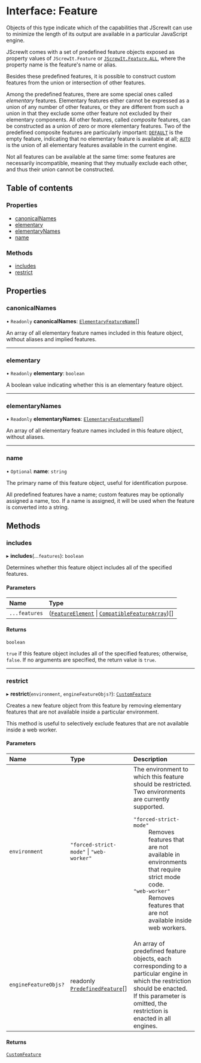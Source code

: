 # Interface: Feature

Objects of this type indicate which of the capabilities that JScrewIt can use to minimize the
length of its output are available in a particular JavaScript engine.

JScrewIt comes with a set of predefined feature objects exposed as property values of
`JScrewIt.Feature` or [`JScrewIt.Feature.ALL`](featureconstructor.md#all), where the property name is the feature's
name or alias.

Besides these predefined features, it is possible to construct custom features from the union or
intersection of other features.

Among the predefined features, there are some special ones called *elementary* features.
Elementary features either cannot be expressed as a union of any number of other features, or
they are different from such a union in that they exclude some other feature not excluded by
their elementary components.
All other features, called *composite* features, can be constructed as a union of zero or more
elementary features.
Two of the predefined composite features are particularly important: <code>[DEFAULT](featureconstructor.md#default)</code> is
the empty feature, indicating that no elementary feature is available at all;
<code>[AUTO](featureconstructor.md#auto)</code> is the union of all elementary features available in the current engine.

Not all features can be available at the same time: some features are necessarily incompatible,
meaning that they mutually exclude each other, and thus their union cannot be constructed.

## Table of contents

### Properties

- [canonicalNames](feature.md#canonicalnames)
- [elementary](feature.md#elementary)
- [elementaryNames](feature.md#elementarynames)
- [name](feature.md#name)

### Methods

- [includes](feature.md#includes)
- [restrict](feature.md#restrict)

## Properties

### canonicalNames

• `Readonly` **canonicalNames**: [`ElementaryFeatureName`](../README.md#elementaryfeaturename)[]

An array of all elementary feature names included in this feature object, without aliases and
implied features.

___

### elementary

• `Readonly` **elementary**: `boolean`

A boolean value indicating whether this is an elementary feature object.

___

### elementaryNames

• `Readonly` **elementaryNames**: [`ElementaryFeatureName`](../README.md#elementaryfeaturename)[]

An array of all elementary feature names included in this feature object, without aliases.

___

### name

• `Optional` **name**: `string`

The primary name of this feature object, useful for identification purpose.

All predefined features have a name; custom features may be optionally assigned a name, too.
If a name is assigned, it will be used when the feature is converted into a string.

## Methods

### includes

▸ **includes**(...`features`): `boolean`

Determines whether this feature object includes all of the specified features.

#### Parameters

| Name | Type |
| :------ | :------ |
| `...features` | ([`FeatureElement`](../README.md#featureelement) \| [`CompatibleFeatureArray`](../README.md#compatiblefeaturearray))[] |

#### Returns

`boolean`

`true` if this feature object includes all of the specified features; otherwise, `false`.
If no arguments are specified, the return value is `true`.

___

### restrict

▸ **restrict**(`environment`, `engineFeatureObjs?`): [`CustomFeature`](customfeature.md)

Creates a new feature object from this feature by removing elementary features that are not
available inside a particular environment.

This method is useful to selectively exclude features that are not available inside a web
worker.

#### Parameters

| Name | Type | Description |
| :------ | :------ | :------ |
| `environment` | ``"forced-strict-mode"`` \| ``"web-worker"`` | The environment to which this feature should be restricted. Two environments are currently supported.  <dl>  <dt><code>"forced-strict-mode"</code></dt> <dd> Removes features that are not available in environments that require strict mode code. </dd>  <dt><code>"web-worker"</code></dt> <dd>Removes features that are not available inside web workers.</dd>  </dl> |
| `engineFeatureObjs?` | readonly [`PredefinedFeature`](predefinedfeature.md)[] | An array of predefined feature objects, each corresponding to a particular engine in which the restriction should be enacted. If this parameter is omitted, the restriction is enacted in all engines. |

#### Returns

[`CustomFeature`](customfeature.md)
